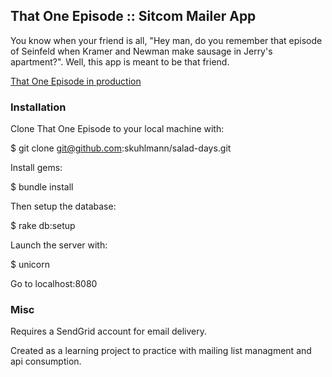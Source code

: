 ## That One Episode :: Sitcom Mailer App

You know when your friend is all, "Hey man, do you remember that episode of Seinfeld when Kramer and Newman make sausage in Jerry's apartment?". Well, this app is meant to be that friend.

[That One Episode in production](http://www.thatoneepisode.us/)

### Installation

Clone That One Episode to your local machine with:

  $ git clone git@github.com:skuhlmann/salad-days.git

Install gems:

  $ bundle install

Then setup the database:

  $ rake db:setup

Launch the server with:

  $ unicorn

Go to localhost:8080


### Misc

Requires a SendGrid account for email delivery.

Created as a learning project to practice with mailing list managment and api consumption.
